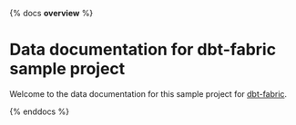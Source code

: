 {% docs __overview__ %}
# Data documentation for dbt-fabric sample project

Welcome to the data documentation for this sample project for [dbt-fabric](https://github.com/microsoft/dbt-fabric).

{% enddocs %}